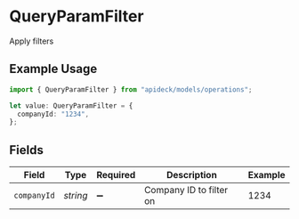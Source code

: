 # QueryParamFilter

Apply filters

## Example Usage

```typescript
import { QueryParamFilter } from "apideck/models/operations";

let value: QueryParamFilter = {
  companyId: "1234",
};
```

## Fields

| Field                   | Type                    | Required                | Description             | Example                 |
| ----------------------- | ----------------------- | ----------------------- | ----------------------- | ----------------------- |
| `companyId`             | *string*                | :heavy_minus_sign:      | Company ID to filter on | 1234                    |